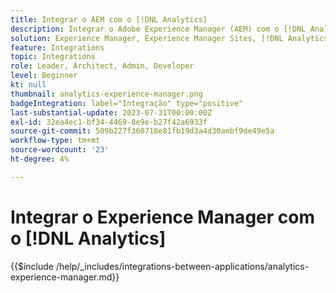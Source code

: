 ```yaml
---
title: Integrar o AEM com o [!DNL Analytics]
description: Integrar o Adobe Experience Manager (AEM) com o [!DNL Analytics] para rastrear e analisar o comportamento do usuário no seu site.
solution: Experience Manager, Experience Manager Sites, [!DNL Analytics]
feature: Integrations
topic: Integrations
role: Leader, Architect, Admin, Developer
level: Beginner
kt: null
thumbnail: analytics-experience-manager.png
badgeIntegration: label="Integração" type="positive"
last-substantial-update: 2023-07-31T00:00:00Z
exl-id: 32ea4ec1-bf34-4469-8e9e-b27f42a6933f
source-git-commit: 509b227f360718e81fb19d3a4d30aebf9de49e5a
workflow-type: tm+mt
source-wordcount: '23'
ht-degree: 4%

---
```


# Integrar o Experience Manager com o [!DNL Analytics]

{{$include /help/_includes/integrations-between-applications/analytics-experience-manager.md}}
